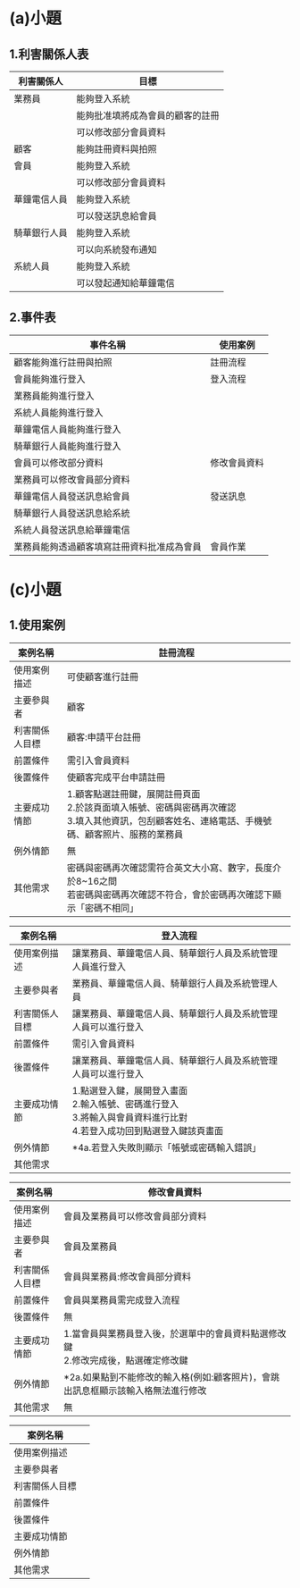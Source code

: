 # (a)小題
## 1.利害關係人表
|利害關係人|目標|
|-------|------|
|業務員|能夠登入系統|
||能夠批准填將成為會員的顧客的註冊|
||可以修改部分會員資料|
|顧客|能夠註冊資料與拍照|
|會員|能夠登入系統|
||可以修改部分會員資料|
|華鐘電信人員|能夠登入系統|
||可以發送訊息給會員|
|騎華銀行人員|能夠登入系統|
||可以向系統發布通知|
|系統人員|能夠登入系統|
||可以發起通知給華鐘電信|
## 2.事件表
|事件名稱|使用案例|
|-------|------|
|顧客能夠進行註冊與拍照|註冊流程|
|會員能夠進行登入|登入流程|
|業務員能夠進行登入|
|系統人員能夠進行登入|
|華鐘電信人員能夠進行登入|
|騎華銀行人員能夠進行登入|
|會員可以修改部分資料|修改會員資料|
|業務員可以修改會員部分資料|
|華鐘電信人員發送訊息給會員|發送訊息|
|騎華銀行人員發送訊息給系統|
|系統人員發送訊息給華鐘電信|
|業務員能夠透過顧客填寫註冊資料批准成為會員|會員作業|
# (c)小題
## 1.使用案例
案例名稱|註冊流程
-----|-----|
使用案例描述|可使顧客進行註冊
主要參與者|顧客
利害關係人目標|顧客:申請平台註冊
前置條件|需引入會員資料
後置條件|使顧客完成平台申請註冊
主要成功情節|1.顧客點選註冊鍵，展開註冊頁面<br>2.於該頁面填入帳號、密碼與密碼再次確認<br>3.填入其他資訊，包刮顧客姓名、連絡電話、手機號碼、顧客照片、服務的業務員
例外情節|無
其他需求|密碼與密碼再次確認需符合英文大小寫、數字，長度介於8~16之間<br>若密碼與密碼再次確認不符合，會於密碼再次確認下顯示「密碼不相同」

案例名稱|登入流程
-----|-----|
使用案例描述|讓業務員、華鐘電信人員、騎華銀行人員及系統管理人員進行登入
主要參與者|業務員、華鐘電信人員、騎華銀行人員及系統管理人員
利害關係人目標|讓業務員、華鐘電信人員、騎華銀行人員及系統管理人員可以進行登入
前置條件|需引入會員資料
後置條件|讓業務員、華鐘電信人員、騎華銀行人員及系統管理人員可以進行登入
主要成功情節|1.點選登入鍵，展開登入畫面<br>2.輸入帳號、密碼進行登入<br>3.將輸入與會員資料進行比對<br>4.若登入成功回到點選登入鍵該頁畫面
例外情節|*4a.若登入失敗則顯示「帳號或密碼輸入錯誤」
其他需求|

案例名稱|修改會員資料
|-----|-----|
使用案例描述|會員及業務員可以修改會員部分資料
主要參與者|會員及業務員
利害關係人目標|會員與業務員:修改會員部分資料
前置條件|會員與業務員需完成登入流程
後置條件|無
主要成功情節|1.當會員與業務員登入後，於選單中的會員資料點選修改鍵<br>2.修改完成後，點選確定修改鍵
例外情節|*2a.如果點到不能修改的輸入格(例如:顧客照片)，會跳出訊息框顯示該輸入格無法進行修改
其他需求|無

案例名稱||
-----|-----|
使用案例描述|
主要參與者|
利害關係人目標|
前置條件|
後置條件|
主要成功情節|
例外情節|
其他需求|